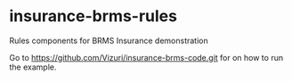 # insurance-brms-rules
Rules components for BRMS Insurance demonstration

Go to https://github.com/Vizuri/insurance-brms-code.git for on how to run the example.
